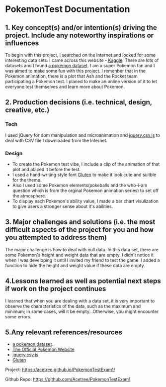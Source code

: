 # PokemonTest Documentation


## 1. Key concept(s) and/or intention(s) driving the project. Include any noteworthy inspirations or influences

To begin with this project, I searched on the Internet and looked for some interesting data sets. I came across this website - [Kaggle](https://www.kaggle.com/datasets). There are lots of datasets and I found [a pokemon dataset](https://www.kaggle.com/rounakbanik/pokemon).
I am a super Pokemon fan and I was aimed to make some fun with this project. 
I remenber that in the Pokemon animation, there is a plot that Ash and the Rocket team participating a Pokemon test. I planed to make an online version of it to let everyone test themselves and learn more about Pokemon.


## 2. Production decisions (i.e. technical, design, creative, etc.)

### Tech
I used jQuery for dom manipulation and microanimation and [jquery.csv.js](https://github.com/evanplaice/jquery-csv) to deal with CSV file I downloaded from the Internet.

### Design
- To create the Pokemon test vibe, I include a clip of the animation of that plot and placed it before the test. 
- I used a hand-writing style font [Gluten](https://fonts.google.com/specimen/Gluten#glyphs) to make it look cute and suitble for the theme.
- Also I used some Pokemon elements(pokeballs and the who-i-am question which is from the orginal Pokemon animation series) to set off the atmosphere.
- To display each Pokemon's ability value, I made a bar chart visulization to give users a stronger sense about it's abilities.


## 3. Major challenges and solutions (i.e. the most difficult aspects of the project for you and how you attempted to address them)
The major challenge is how to deal with null data. In this data set, there are some Pokemon's height and weight data that are empty. I didn't notice it when I was developing it until I invited my friend to test the game. I added a function to hide the height and weight value if these data are empty.


## 4.Lessons learned as well as potential next steps if work on the project continues
I learned that when you are dealing with a data set, it is very important to observe the characteristics of the data, such as the maximum and minimum; in some cases, will it be empty...Otherwise, you might encounter some errors.


## 5.Any relevant references/resources
- [a pokemon dataset](https://www.kaggle.com/rounakbanik/pokemon).
- [The Official Pokémon Website ](https://www.pokemon.com/us/)
- [jquery.csv.js](https://github.com/evanplaice/jquery-csv)
- [Gluten](https://fonts.google.com/specimen/Gluten#glyphs)



Project:
https://acetree.github.io/PokemonTestExam1/


Github Repo:
https://github.com/Acetree/PokemonTestExam1
